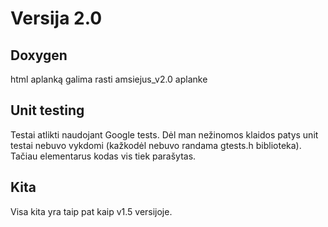 # Versija 2.0
## Doxygen
html aplanką galima rasti amsiejus_v2.0 aplanke
## Unit testing
Testai atlikti naudojant Google tests. Dėl man nežinomos klaidos patys unit testai nebuvo vykdomi (kažkodėl nebuvo randama gtests.h biblioteka). Tačiau elementarus kodas vis tiek parašytas.
## Kita
Visa kita yra taip pat kaip v1.5 versijoje.
